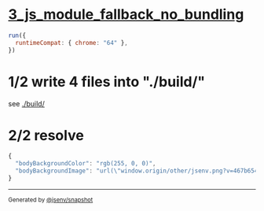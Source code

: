 # [3_js_module_fallback_no_bundling](../../import_type_css_build.test.mjs#L49)

```js
run({
  runtimeCompat: { chrome: "64" },
})
```

# 1/2 write 4 files into "./build/"

see [./build/](./build/)

# 2/2 resolve

```js
{
  "bodyBackgroundColor": "rgb(255, 0, 0)",
  "bodyBackgroundImage": "url(\"window.origin/other/jsenv.png?v=467b6542\")"
}
```

---

<sub>
  Generated by <a href="https://github.com/jsenv/core/tree/main/packages/independent/snapshot">@jsenv/snapshot</a>
</sub>
